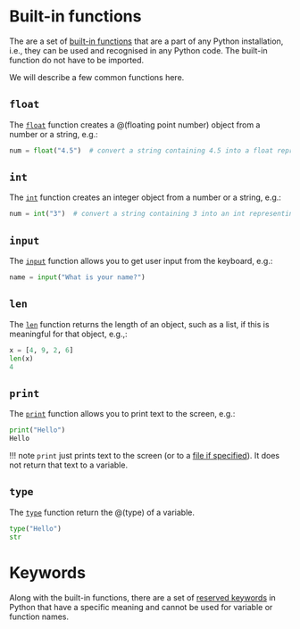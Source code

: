 # Built-in functions

The are a set of [built-in
functions](https://docs.python.org/3/library/functions.html#built-in-functions) that are a part of
any Python installation, i.e., they can be used and recognised in any Python code. The built-in
function do not have to be imported.

We will describe a few common functions here.

## `float`

The [`float`](https://docs.python.org/3/library/functions.html#float) function creates a @(floating
point number) object from a number or a string, e.g.:

```python
num = float("4.5")  # convert a string containing 4.5 into a float representing 4.5
```

## `int`

The [`int`](https://docs.python.org/3/library/functions.html#int) function creates an integer object
from a number or a string, e.g.:

```python
num = int("3")  # convert a string containing 3 into an int representing 3
```

## `input`

The [`input`](https://docs.python.org/3.8/library/functions.html#input) function allows you to get
user input from the keyboard, e.g.:

```python
name = input("What is your name?")
```

## `len`

The [`len`](https://docs.python.org/3/library/functions.html#len) function returns the length of an
object, such as a list, if this is meaningful for that object, e.g.,:

```python
x = [4, 9, 2, 6]
len(x)
4
```

## `print`

The [`print`](https://docs.python.org/3/library/functions.html#print) function allows you
to print text to the screen, e.g.:

```python
print("Hello")
Hello
```

!!! note
    `print` just prints text to the screen (or to a [file if
    specified](../demo-io/index.html#writing)). It does not return that text to a variable.

## `type`

The [`type`](https://docs.python.org/3/library/functions.html#type) function return the @(type) of a
variable.

```python
type("Hello")
str
```

# Keywords

Along with the built-in functions, there are a set of [reserved
keywords](https://www.w3schools.com/python/python_ref_keywords.asp) in Python that have a specific
meaning and cannot be used for variable or function names.